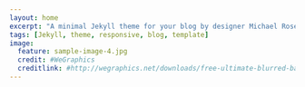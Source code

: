 ```yaml
---
layout: home
excerpt: "A minimal Jekyll theme for your blog by designer Michael Rose."
tags: [Jekyll, theme, responsive, blog, template]
image:
  feature: sample-image-4.jpg
  credit: #WeGraphics
  creditlink: #http://wegraphics.net/downloads/free-ultimate-blurred-background-pack/
---
```

